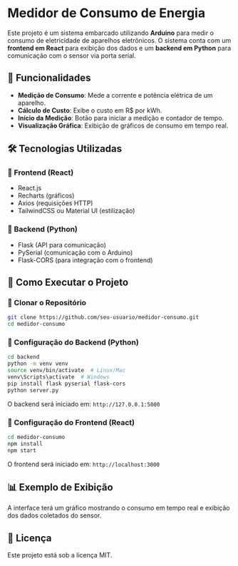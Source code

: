 # Medidor de Consumo de Energia

Este projeto é um sistema embarcado utilizando **Arduino** para medir o consumo de eletricidade de aparelhos eletrônicos. O sistema conta com um **frontend em React** para exibição dos dados e um **backend em Python** para comunicação com o sensor via porta serial.

## 📌 Funcionalidades
- **Medição de Consumo**: Mede a corrente e potência elétrica de um aparelho.
- **Cálculo de Custo**: Exibe o custo em R$ por kWh.
- **Início da Medição**: Botão para iniciar a medição e contador de tempo.
- **Visualização Gráfica**: Exibição de gráficos de consumo em tempo real.

## 🛠️ Tecnologias Utilizadas

### 🔹 Frontend (React)
- React.js
- Recharts (gráficos)
- Axios (requisições HTTP)
- TailwindCSS ou Material UI (estilização)

### 🔹 Backend (Python)
- Flask (API para comunicação)
- PySerial (comunicação com o Arduino)
- Flask-CORS (para integração com o frontend)

## 🚀 Como Executar o Projeto

### 📌 Clonar o Repositório
```bash
git clone https://github.com/seu-usuario/medidor-consumo.git
cd medidor-consumo
```

### 🔹 Configuração do Backend (Python)
```bash
cd backend
python -m venv venv
source venv/bin/activate  # Linux/Mac
venv\Scripts\activate  # Windows
pip install flask pyserial flask-cors
python server.py
```
O backend será iniciado em: `http://127.0.0.1:5000`

### 🔹 Configuração do Frontend (React)
```bash
cd medidor-consumo
npm install
npm start
```
O frontend será iniciado em: `http://localhost:3000`

## 📊 Exemplo de Exibição
A interface terá um gráfico mostrando o consumo em tempo real e exibição dos dados coletados do sensor.

## 📜 Licença
Este projeto está sob a licença MIT.